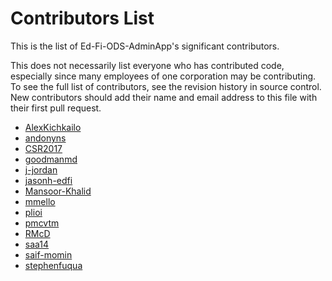 # Contributors List

This is the list of Ed-Fi-ODS-AdminApp's significant contributors.

This does not necessarily list everyone who has contributed code,
especially since many employees of one corporation may be contributing.
To see the full list of contributors, see the revision history in
source control. New contributors should add their name and email
address to this file with their first pull request.

- [AlexKichkailo](https://github.com/AlexKichkailo)
- [andonyns](https://github.com/andonyns)
- [CSR2017](https://github.com/CSR2017)
- [goodmanmd](https://github.com/goodmanmd)
- [j-jordan](https://github.com/j-jordan)
- [jasonh-edfi](https://github.com/jasonh-edfi)
- [Mansoor-Khalid](https://github.com/Mansoor-Khalid)
- [mmello](https://github.com/mmello-certica)
- [plioi](https://github.com/plioi)
- [pmcvtm](https://github.com/pmcvtm)
- [RMcD](https://github.com/RMcD)
- [saa14](https://github.com/saa14)
- [saif-momin](https://github.com/saif-momin)
- [stephenfuqua](https://github.com/stephenfuqua)
